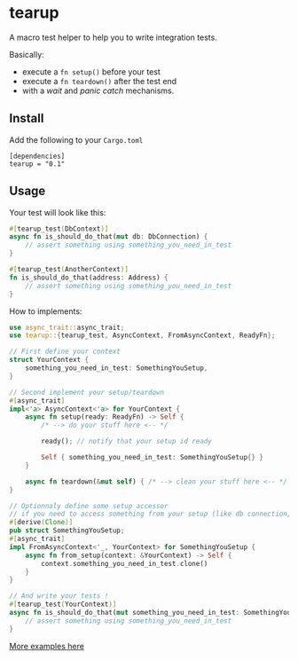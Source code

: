 # tearup

A macro test helper to help you to write integration tests.

Basically:

- execute a `fn setup()` before your test
- execute a `fn teardown()` after the test end
- with a _wait_ and _panic catch_ mechanisms.

## Install

Add the following to your `Cargo.toml`

    [dependencies]
    tearup = "0.1"

## Usage

Your test will look like this:

```rust
#[tearup_test(DbContext)]
async fn is_should_do_that(mut db: DbConnection) {
    // assert something using something_you_need_in_test
}

#[tearup_test(AnotherContext)]
fn is_should_do_that(address: Address) {
    // assert something using something_you_need_in_test
}
```

How to implements:

```rust
use async_trait::async_trait;
use tearup::{tearup_test, AsyncContext, FromAsyncContext, ReadyFn};

// First define your context
struct YourContext {
    something_you_need_in_test: SomethingYouSetup,
}

// Second implement your setup/teardown
#[async_trait]
impl<'a> AsyncContext<'a> for YourContext {
    async fn setup(ready: ReadyFn) -> Self {
        /* --> do your stuff here <-- */

        ready(); // notify that your setup id ready

        Self { something_you_need_in_test: SomethingYouSetup{} }
    }

    async fn teardown(&mut self) { /* --> clean your stuff here <-- */ }
}

// Optionnaly define some setup accessor
// if you need to access something from your setup (like db connection, seed, etc)
#[derive(Clone)]
pub struct SomethingYouSetup;
#[async_trait]
impl FromAsyncContext<'_, YourContext> for SomethingYouSetup {
    async fn from_setup(context: &YourContext) -> Self {
        context.something_you_need_in_test.clone()
    }
}

// And write your tests !
#[tearup_test(YourContext)]
async fn is_should_do_that(mut something_you_need_in_test: SomethingYouSetup) {
    // assert something using something_you_need_in_test
}
```

[More examples here](/tearup_examples)
